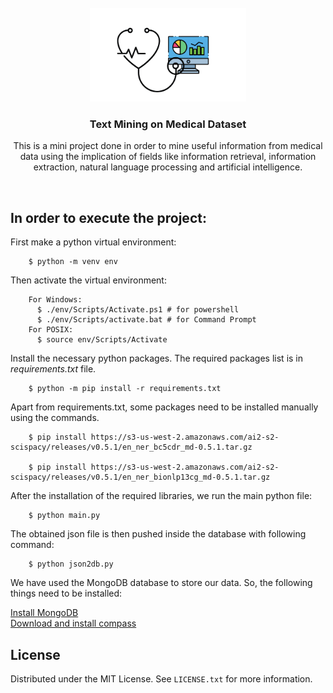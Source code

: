 
<br />
<div align="center">
  <img src="assets/logo.png" alt="Logo" width="250" height="150">
  <h3 align="center">Text Mining on Medical Dataset</h3>

  <p align="center">
    This is a mini project done in order to mine useful information from medical data using the implication of fields like information retrieval, information extraction, natural language processing and artificial intelligence.
  </p>
</div>
<br>


## In order to execute the project:

First make a python virtual environment:

```
    $ python -m venv env
```


Then activate the virtual environment:

```
    For Windows: 
      $ ./env/Scripts/Activate.ps1 # for powershell
      $ ./env/Scripts/activate.bat # for Command Prompt
    For POSIX:
      $ source env/Scripts/Activate
```

Install the necessary python packages.
The required packages list is in *requirements.txt* file.

```
    $ python -m pip install -r requirements.txt
```

Apart from requirements.txt, some packages need to be installed manually using the commands.

```
    $ pip install https://s3-us-west-2.amazonaws.com/ai2-s2-scispacy/releases/v0.5.1/en_ner_bc5cdr_md-0.5.1.tar.gz
 
    $ pip install https://s3-us-west-2.amazonaws.com/ai2-s2-scispacy/releases/v0.5.1/en_ner_bionlp13cg_md-0.5.1.tar.gz
```

After the installation of the required libraries, we run the main python file:
```
    $ python main.py
```

The obtained json file is then pushed inside the database with following command:  
```
    $ python json2db.py
```

We have used the MongoDB database to store our data. So, the following things need to be installed:

<a href="https://www.mongodb.com/docs/manual/installation/">Install MongoDB</a>
<br/>
<a href="https://www.mongodb.com/docs/compass/current/install/">Download and install compass</a>



<!-- LICENSE -->
## License
Distributed under the MIT License. See `LICENSE.txt` for more information.



